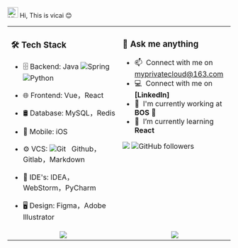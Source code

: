 <img src='https://qpluspicture.oss-cn-beijing.aliyuncs.com/6LjjQA/Hi.gif' alt='Hi' width="24"/> Hi, This is vicai 😊

<table width="100%">
<tr>
<td valign="top" width="50%">

### 🛠 Tech Stack
- 🗄  Backend:  Java 
![Spring](https://img.shields.io/badge/-Spring%20Framework-black?logo=spring&style=social)&nbsp;&nbsp; 
![Python](https://img.shields.io/badge/-Python-black?logo=Python&style=social)&nbsp;&nbsp;

- 🌐  Frontend:  Vue，React
- 🛢  Database:  MySQL，Redis
- 📱  Mobile:  iOS
- ⚙️  VCS:   ![Git](https://img.shields.io/badge/-Git-black?logo=git&style=social)&nbsp;&nbsp;
Github，Gitlab，Markdown
- 🔧  IDE's:  IDEA，WebStorm，PyCharm
- 🖥  Design:  Figma，Adobe Illustrator

</td>
<td valign="top" width="50%">

### 💬 Ask me anything

- :mailbox: &nbsp;Connect with me on myprivatecloud@163.com
- :computer: &nbsp;Connect with me on **[LinkedIn]**
- :office: &nbsp;I'm currently working at **BOS 🏦**
- :seedling: &nbsp;I’m currently learning **React**

<img
  src="https://komarev.com/ghpvc/?username=uiCloud&label=Profile+Viewers&color=green" 
/>
<img 
  alt="GitHub followers" 
  src="https://img.shields.io/github/followers/uiCloud?color=green&logo=github"
/>

</td>
</tr>
<tr>
<td valign="middle" align="center" width="50%">

<img src="https://github-readme-stats.vercel.app/api/top-langs/?username=uiCloud&layout=compact" />

</td>
<td valign="middle" align="center" width="50%">

<img src="https://github-readme-stats.vercel.app/api?username=uiCloud&show_icons=true&theme=tokyonight&count_private=true" />

</td>
</tr>

</table>


